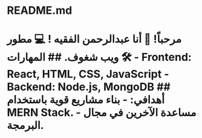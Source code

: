 # README.md
# مرحباً! 👋   أنا عبدالرحمن الفقيه ! 💻 مطور ويب شغوف.    ## المهارات 🛠️   - Frontend: React, HTML, CSS, JavaScript   - Backend: Node.js, MongoDB    ## أهدافي:   - بناء مشاريع قوية باستخدام MERN Stack.   - مساعدة الآخرين في مجال البرمجة.  
